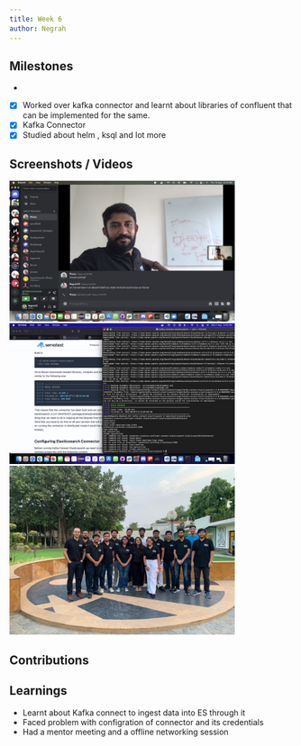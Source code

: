 ```yaml
---
title: Week 6
author: Negrah
---
```


## Milestones
- 
- [x] Worked over kafka connector and learnt about libraries of confluent that can be implemented for the same.
- [x] Kafka Connector 
- [x] Studied about helm , ksql and lot more

## Screenshots / Videos

<img src="img/10_8.png" width="400px" />
<img src="img/7_8.png" width="400px" />
<img src="img/meetup.jpeg" width="400px" />

## Contributions 

## Learnings

- Learnt about Kafka connect to ingest data into ES through it
- Faced problem with configration of connector and its credentials  
- Had a mentor meeting and a offline networking session 

